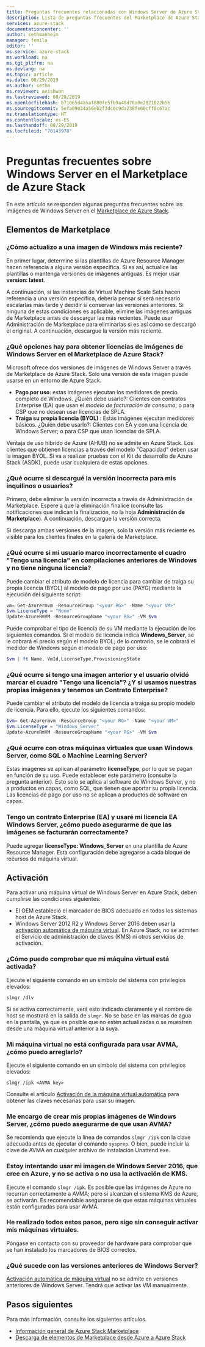 ```yaml
---
title: Preguntas frecuentes relacionadas con Windows Server de Azure Stack | Microsoft Docs
description: Lista de preguntas frecuentes del Marketplace de Azure Stack para Windows Server
services: azure-stack
documentationcenter: ''
author: sethmanheim
manager: femila
editor: ''
ms.service: azure-stack
ms.workload: na
ms.tgt_pltfrm: na
ms.devlang: na
ms.topic: article
ms.date: 08/29/2019
ms.author: sethm
ms.reviewer: avishwan
ms.lastreviewed: 08/29/2019
ms.openlocfilehash: b71065d4a5af880fe5fb9a48d78a0e2821822b56
ms.sourcegitcommit: 5efa09034a56eb2f3dc0c9da238fe60cff0c67ac
ms.translationtype: HT
ms.contentlocale: es-ES
ms.lasthandoff: 08/29/2019
ms.locfileid: "70143978"
---
```

# <a name="windows-server-in-azure-stack-marketplace-faq"></a>Preguntas frecuentes sobre Windows Server en el Marketplace de Azure Stack

En este artículo se responden algunas preguntas frecuentes sobre las imágenes de Windows Server en el [Marketplace de Azure Stack](azure-stack-marketplace.md).

## <a name="marketplace-items"></a>Elementos de Marketplace

### <a name="how-do-i-update-to-a-newer-windows-image"></a>¿Cómo actualizo a una imagen de Windows más reciente?

En primer lugar, determine si las plantillas de Azure Resource Manager hacen referencia a alguna versión específica. Si es así, actualice las plantillas o mantenga versiones de imágenes antiguas. Es mejor usar **version: latest**.

A continuación, si las instancias de Virtual Machine Scale Sets hacen referencia a una versión específica, debería pensar si será necesario escalarlas más tarde y decidir si conservar las versiones anteriores. Si ninguna de estas condiciones es aplicable, elimine las imágenes antiguas de Marketplace antes de descargar las más recientes. Puede usar Administración de Marketplace para eliminarlas si es así cómo se descargó el original. A continuación, descargue la versión más reciente.

### <a name="what-are-the-licensing-options-for-windows-server-marketplace-images-on-azure-stack"></a>¿Qué opciones hay para obtener licencias de imágenes de Windows Server en el Marketplace de Azure Stack?

Microsoft ofrece dos versiones de imágenes de Windows Server a través de Marketplace de Azure Stack. Solo una versión de esta imagen puede usarse en un entorno de Azure Stack.  

- **Pago por uso**: estas imágenes ejecutan los medidores de precio completo de Windows.
   ¿Quién debe usarlo?: Clientes con contratos Enterprise (EA) que usan el *modelo de facturación de consumo*; o para CSP que no desean usar licencias de SPLA.
- **Traiga su propia licencia (BYOL)** : Estas imágenes ejecutan medidores básicos.
   ¿Quién debe usarlo?: Clientes con EA y con una licencia de Windows Server; o para CSP que usan licencias de SPLA.

Ventaja de uso híbrido de Azure (AHUB) no se admite en Azure Stack. Los clientes que obtienen licencias a través del modelo "Capacidad" deben usar la imagen BYOL. Si va a realizar pruebas con el Kit de desarrollo de Azure Stack (ASDK), puede usar cualquiera de estas opciones.

### <a name="what-if-i-downloaded-the-wrong-version-to-offer-my-tenantsusers"></a>¿Qué ocurre si descargué la versión incorrecta para mis inquilinos o usuarios?

Primero, debe eliminar la versión incorrecta a través de Administración de Marketplace. Espere a que la eliminación finalice (consulte las notificaciones que indican la finalización, no la hoja **Administración de Marketplace**). A continuación, descargue la versión correcta.

Si descarga ambas versiones de la imagen, solo la versión más reciente es visible para los clientes finales en la galería de Marketplace.

### <a name="what-if-my-user-incorrectly-checked-the-i-have-a-license-box-in-previous-windows-builds-and-they-dont-have-a-license"></a>¿Qué ocurre si mi usuario marco incorrectamente el cuadro "Tengo una licencia" en compilaciones anteriores de Windows y no tiene ninguna licencia?

Puede cambiar el atributo de modelo de licencia para cambiar de traiga su propia licencia (BYOL) al modelo de pago por uso (PAYG) mediante la ejecución del siguiente script:

```powershell
vm= Get-Azurermvm -ResourceGroup "<your RG>" -Name "<your VM>"
$vm.LicenseType = "None"
Update-AzureRmVM -ResourceGroupName "<your RG>" -VM $vm
```

Puede comprobar el tipo de licencia de su VM mediante la ejecución de los siguientes comandos. Si el modelo de licencia indica **Windows_Server**, se le cobrará el precio según el modelo BYOL; de lo contrario, se le cobrará el medidor de Windows según el modelo de pago por uso:

```powershell
$vm | ft Name, VmId,LicenseType,ProvisioningState
```

### <a name="what-if-i-have-an-older-image-and-my-user-forgot-to-check-the-i-have-a-license-box-or-we-use-our-own-images-and-we-do-have-enterprise-agreement-entitlement"></a>¿Qué ocurre si tengo una imagen anterior y el usuario olvidó marcar el cuadro "Tengo una licencia"? ¿Y si usamos nuestras propias imágenes y tenemos un Contrato Enterprise?

Puede cambiar el atributo del modelo de licencia a traiga su propio modelo de licencia. Para ello, ejecute los siguientes comandos:

```powershell
$vm= Get-Azurermvm -ResourceGroup "<your RG>" -Name "<your VM>"
$vm.LicenseType = "Windows_Server"
Update-AzureRmVM -ResourceGroupName "<your RG>" -VM $vm
```

### <a name="what-about-other-vms-that-use-windows-server-such-as-sql-or-machine-learning-server"></a>¿Qué ocurre con otras máquinas virtuales que usan Windows Server, como SQL o Machine Learning Server?

Estas imágenes se aplican al parámetro **licenseType**, por lo que se pagan en función de su uso. Puede establecer este parámetro (consulte la pregunta anterior). Esto solo se aplica al software de Windows Server, y no a productos en capas, como SQL, que tienen que aportar su propia licencia. Las licencias de pago por uso no se aplican a productos de software en capas.

### <a name="i-have-an-enterprise-agreement-ea-and-will-be-using-my-ea-windows-server-license-how-do-i-make-sure-images-are-billed-correctly"></a>Tengo un contrato Enterprise (EA) y usaré mi licencia EA Windows Server, ¿cómo puedo asegurarme de que las imágenes se facturarán correctamente?

Puede agregar **licenseType: Windows_Server** en una plantilla de Azure Resource Manager. Esta configuración debe agregarse a cada bloque de recursos de máquina virtual.

## <a name="activation"></a>Activación

Para activar una máquina virtual de Windows Server en Azure Stack, deben cumplirse las condiciones siguientes:

- El OEM estableció el marcador de BIOS adecuado en todos los sistemas host de Azure Stack.
- Windows Server 2012 R2 y Windows Server 2016 deben usar la [activación automática de máquina virtual](/previous-versions/windows/it-pro/windows-server-2012-R2-and-2012/dn303421(v=ws.11)). En Azure Stack, no se admiten el Servicio de administración de claves (KMS) ni otros servicios de activación.

### <a name="how-can-i-verify-that-my-virtual-machine-is-activated"></a>¿Cómo puedo comprobar que mi máquina virtual está activada?

Ejecute el siguiente comando en un símbolo del sistema con privilegios elevados:

```shell
slmgr /dlv
```

Si se activa correctamente, verá esto indicado claramente y el nombre de host se mostrará en la salida de `slmgr`. No se base en las marcas de agua en la pantalla, ya que es posible que no estén actualizadas o se muestren desde una máquina virtual anterior a la suya.

### <a name="my-vm-is-not-set-up-to-use-avma-how-can-i-fix-it"></a>Mi máquina virtual no está configurada para usar AVMA, ¿cómo puedo arreglarlo?

Ejecute el siguiente comando en un símbolo del sistema con privilegios elevados:

```shell
slmgr /ipk <AVMA key>
```

Consulte el artículo [Activación de la máquina virtual automática](/previous-versions/windows/it-pro/windows-server-2012-R2-and-2012/dn303421(v=ws.11)) para obtener las claves necesarias para usar su imagen.

### <a name="i-create-my-own-windows-server-images-how-can-i-make-sure-they-use-avma"></a>Me encargo de crear mis propias imágenes de Windows Server, ¿cómo puedo asegurarme de que usan AVMA?

Se recomienda que ejecute la línea de comandos `slmgr /ipk` con la clave adecuada antes de ejecutar el comando `sysprep`. O bien, puede incluir la clave de AVMA en cualquier archivo de instalación Unattend.exe.

### <a name="i-am-trying-to-use-my-windows-server-2016-image-created-on-azure-and-it-is-not-activating-or-using-kms-activation"></a>Estoy intentando usar mi imagen de Windows Server 2016, que cree en Azure, y no se activa o no usa la activación de KMS.

Ejecute el comando `slmgr /ipk`. Es posible que las imágenes de Azure no recurran correctamente a AVMA; pero si alcanzan el sistema KMS de Azure, se activarán. Es recomendable asegurarse de que estas máquinas virtuales están configuradas para usar AVMA.

### <a name="i-have-performed-all-of-these-steps-but-my-virtual-machines-are-still-not-activating"></a>He realizado todos estos pasos, pero sigo sin conseguir activar mis máquinas virtuales.

Póngase en contacto con su proveedor de hardware para comprobar que se han instalado los marcadores de BIOS correctos.

### <a name="what-about-earlier-versions-of-windows-server"></a>¿Qué sucede con las versiones anteriores de Windows Server?

[Activación automática de máquina virtual](/previous-versions/windows/it-pro/windows-server-2012-R2-and-2012/dn303421(v=ws.11)) no se admite en versiones anteriores de Windows Server. Tendrá que activar las VM manualmente.

## <a name="next-steps"></a>Pasos siguientes

Para más información, consulte los siguientes artículos.

- [Información general de Azure Stack Marketplace](azure-stack-marketplace.md)
- [Descarga de elementos de Marketplace desde Azure a Azure Stack](azure-stack-download-azure-marketplace-item.md)
